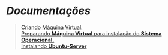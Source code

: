 # <strong><i>Documentações</i></strong>


> <a href="https://github.com/kfellipe/POPs/tree/master/Criando-VM"><ins>Criando Máquina Virtual.</ins></a><br>
<a href="https://github.com/kfellipe/POPs/tree/master/Preparando-VM"><ins>Preparando <strong>Máquina Virtual</strong> para instalação do <strong>Sistema Operacional.</ins></strong></a><br>
<a href="https://github.com/kfellipe/POPs/tree/master/Instalando-Ubuntu-Server"><ins>Instalando <strong>Ubuntu-Server</strong></ins></a>
